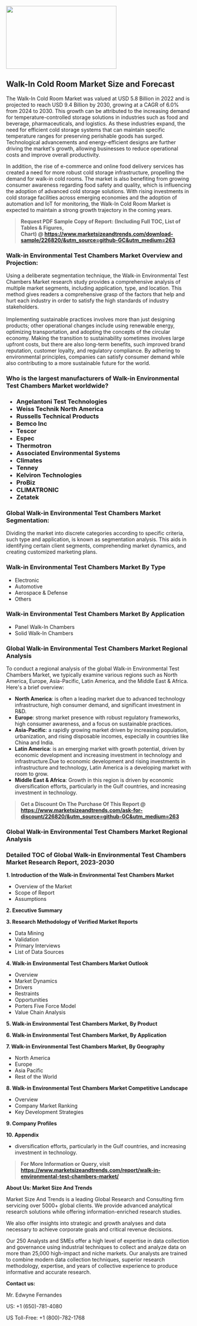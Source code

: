 <p><img class="alignnone size-medium wp-image-20088" src="https://ffe5etoiles.com/wp-content/uploads/2024/12/MST1-300x171.png" alt="" width="300" height="171" /></p><h2>Walk-In Cold Room Market Size and Forecast</h2><p>The Walk-In Cold Room Market was valued at USD 5.8 Billion in 2022 and is projected to reach USD 9.4 Billion by 2030, growing at a CAGR of 6.0% from 2024 to 2030. This growth can be attributed to the increasing demand for temperature-controlled storage solutions in industries such as food and beverage, pharmaceuticals, and logistics. As these industries expand, the need for efficient cold storage systems that can maintain specific temperature ranges for preserving perishable goods has surged. Technological advancements and energy-efficient designs are further driving the market's growth, allowing businesses to reduce operational costs and improve overall productivity.</p><p>In addition, the rise of e-commerce and online food delivery services has created a need for more robust cold storage infrastructure, propelling the demand for walk-in cold rooms. The market is also benefiting from growing consumer awareness regarding food safety and quality, which is influencing the adoption of advanced cold storage solutions. With rising investments in cold storage facilities across emerging economies and the adoption of automation and IoT for monitoring, the Walk-In Cold Room Market is expected to maintain a strong growth trajectory in the coming years.</p></p><blockquote id="" class=""><strong>Request PDF Sample Copy of Report: (Including Full TOC, List of Tables &amp; Figures, Chart)&nbsp;@&nbsp;<strong><a href="https://www.marketsizeandtrends.com/download-sample/226820/&utm_source=github-GC&utm_medium=263" target="_blank">https://www.marketsizeandtrends.com/download-sample/226820/&utm_source=github-GC&utm_medium=263</a></strong></strong></blockquote><h3 id="" class="">Walk-in Environmental Test Chambers Market&nbsp;Overview and Projection:</h3><p id="" class="">Using a deliberate segmentation technique, the Walk-in Environmental Test Chambers Market research study provides a comprehensive analysis of multiple market segments, including application, type, and location. This method gives readers a comprehensive grasp of the factors that help and hurt each industry in order to satisfy the high standards of industry stakeholders. <br /> <br />Implementing sustainable practices involves more than just designing products; other operational changes include using renewable energy, optimizing transportation, and adopting the concepts of the circular economy. Making the transition to sustainability sometimes involves large upfront costs, but there are also long-term benefits, such improved brand reputation, customer loyalty, and regulatory compliance. By adhering to environmental principles, companies can satisfy consumer demand while also contributing to a more sustainable future for the world.</p><h3 id="" class="">Who is the largest manufacturers of&nbsp;Walk-in Environmental Test Chambers Market worldwide?</h3><h3 class=""><p><ul><li>Angelantoni Test Technologies </li><li> Weiss Technik North America </li><li> Russells Technical Products </li><li> Bemco Inc </li><li> Tescor </li><li> Espec </li><li> Thermotron </li><li> Associated Environmental Systems </li><li> Climates </li><li> Tenney </li><li> Kelviron Technologies </li><li> ProBiz </li><li> CLIMATRONIC </li><li> Zetatek</li></ul></p></h3><h3 id="" class="">Global&nbsp;Walk-in Environmental Test Chambers Market Segmentation:</h3><p id="" class="">Dividing the market into discrete categories according to specific criteria, such type and application, is known as segmentation analysis. This aids in identifying certain client segments, comprehending market dynamics, and creating customized marketing plans.</p><h3 id="" class="">Walk-in Environmental Test Chambers Market&nbsp;By Type</h3><p><p><ul><li>Electronic</li><li> Automotive</li><li> Aerospace & Defense</li><li> Others</p></li></ul></p></p><h3 id="" class="">Walk-in Environmental Test Chambers Market&nbsp;By Application</h3><p class=""><p><ul><li>Panel Walk-In Chambers</li><li> Solid Walk-In Chambers</li></ul></p></p><h3 id="" class="">Global Walk-in Environmental Test Chambers Market Regional Analysis</h3><p id="" class="">To conduct a regional analysis of the global Walk-in Environmental Test Chambers Market, we typically examine various regions such as North America, Europe, Asia-Pacific, Latin America, and the Middle East &amp; Africa. Here's a brief overview:</p><ul><li><strong>North America</strong>: is often a leading market due to advanced technology infrastructure, high consumer demand, and significant investment in R&amp;D.</li><li><strong>Europe</strong>: strong market presence with robust regulatory frameworks, high consumer awareness, and a focus on sustainable practices.</li><li><strong>Asia-Pacific</strong>: a rapidly growing market driven by increasing population, urbanization, and rising disposable incomes, especially in countries like China and India.</li><li><strong>Latin America</strong>: is an emerging market with growth potential, driven by economic development and increasing investment in technology and infrastructure.Due to economic development and rising investments in infrastructure and technology, Latin America is a developing market with room to grow.</li><li><strong>Middle East &amp; Africa</strong>: Growth in this region is driven by economic diversification efforts, particularly in the Gulf countries, and increasing investment in technology.</li></ul><blockquote id="" class=""><strong>Get a Discount On The Purchase Of This Report @ <strong><a href="https://www.marketsizeandtrends.com/ask-for-discount/226820/&utm_source=github-GC&utm_medium=263" target="_blank">https://www.marketsizeandtrends.com/ask-for-discount/226820/&utm_source=github-GC&utm_medium=263</a></strong></strong></blockquote><h3 id="" class="">Global Walk-in Environmental Test Chambers Market Regional Analysis</h3><h3 id="" class="">Detailed TOC of Global Walk-in Environmental Test Chambers Market Research Report, 2023-2030</h3><p id="" class=""><strong>1. Introduction of the Walk-in Environmental Test Chambers Market</strong></p><ul><li>Overview of the Market</li><li>Scope of Report</li><li>Assumptions</li></ul><p id="" class=""><strong>2. Executive Summary</strong></p><p id="" class=""><strong>3. Research Methodology of Verified Market Reports</strong></p><ul><li>Data Mining</li><li>Validation</li><li>Primary Interviews</li><li>List of Data Sources</li></ul><p id="" class=""><strong>4. Walk-in Environmental Test Chambers Market Outlook</strong></p><ul><li>Overview</li><li>Market Dynamics</li><li>Drivers</li><li>Restraints</li><li>Opportunities</li><li>Porters Five Force Model</li><li>Value Chain Analysis</li></ul><p id="" class=""><strong>5. Walk-in Environmental Test Chambers Market, By Product</strong></p><p id="" class=""><strong>6. Walk-in Environmental Test Chambers Market, By Application</strong></p><p id="" class=""><strong>7. Walk-in Environmental Test Chambers Market, By Geography</strong></p><ul><li>North America</li><li>Europe</li><li>Asia Pacific</li><li>Rest of the World</li></ul><p id="" class=""><strong>8. Walk-in Environmental Test Chambers Market Competitive Landscape</strong></p><ul><li>Overview</li><li>Company Market Ranking</li><li>Key Development Strategies</li></ul><p id="" class=""><strong>9. Company Profiles</strong></p><p id="" class=""><strong>10. Appendix</strong></p><ul><li>diversification efforts, particularly in the Gulf countries, and increasing investment in technology.</li></ul><blockquote id="" class=""><strong>For More Information or Query, visit <strong><strong><a href="https://www.marketsizeandtrends.com/report/walk-in-environmental-test-chambers-market/" target="_blank">https://www.marketsizeandtrends.com/report/walk-in-environmental-test-chambers-market/</a></strong></strong></strong></blockquote><p id="" class=""><strong>About Us: Market Size And Trends</strong></p><p id="" class="">Market Size And Trends is a leading Global Research and Consulting firm servicing over 5000+ global clients. We provide advanced analytical research solutions while offering information-enriched research studies.</p><p id="" class="">We also offer insights into strategic and growth analyses and data necessary to achieve corporate goals and critical revenue decisions.</p><p id="" class="">Our 250 Analysts and SMEs offer a high level of expertise in data collection and governance using industrial techniques to collect and analyze data on more than 25,000 high-impact and niche markets. Our analysts are trained to combine modern data collection techniques, superior research methodology, expertise, and years of collective experience to produce informative and accurate research.</p><p id="" class=""><strong>Contact us:</strong></p><p id="" class="">Mr. Edwyne Fernandes</p><p id="" class="">US: +1 (650)-781-4080</p><p id="" class="">US Toll-Free: +1 (800)-782-1768</p>
